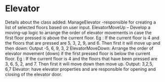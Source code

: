 # Elevator

Details about the class added:
ManageElevator -responsible for creating a list of selected floors based on user input.
ElevatorMoveUp – Develop a moving-up logic to arrange the order of elevator movements in case the first floor pressed is above the current floor.
Eg : If the current floor is 4 and the floors that are pressed are 5, 3, 2, 9, and 6.
Then first it will move up and then down:
Output -5, 6, 9, 3, 2
ElevatorMoveDown: Arrange the order of elevator movement (down) if the first pressed floor is below the current floor.
Eg : If the current floor is 4 and the floors that have been pressed are 3, 6, 5, 2, and 7.
Then first it will move down then move up.
Output: 3,2,5, 6,7
Elevator: have elevator properties and are responsible for opening and closing of the elevator door.
